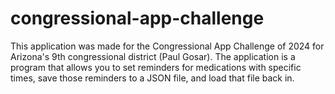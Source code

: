 # congressional-app-challenge

This application was made for the Congressional App Challenge of 2024 for Arizona's 9th congressional district (Paul Gosar). The application is a program that allows you to set reminders for medications with specific times, save those reminders to a JSON file, and load that file back in. 
